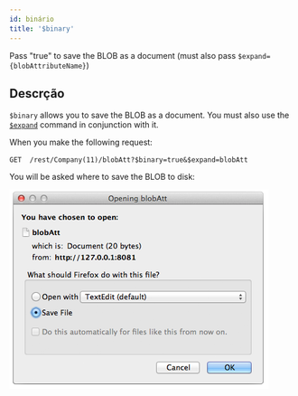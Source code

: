 ```yaml
---
id: binário
title: '$binary'
---
```


Pass "true" to save the BLOB as a document (must also pass `$expand={blobAttributeName}`)

## Descrção

`$binary` allows you to save the BLOB as a document.  You must also use the [`$expand`]($expand.md) command in conjunction with it.

When you make the following request:

```
GET  /rest/Company(11)/blobAtt?$binary=true&$expand=blobAtt
```

You will be asked where to save the BLOB to disk:

![](../assets/en/REST/binary.png)

